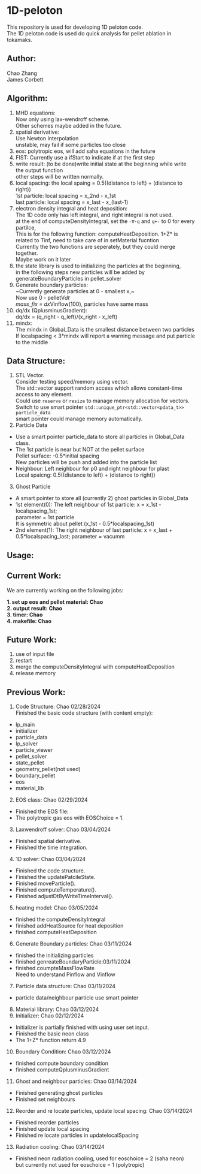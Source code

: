 # 1D-peloton

This repository is used for developing 1D peloton code.  
The 1D peloton code is used do quick analysis for pellet ablation in tokamaks.

## Author:

Chao Zhang   
James Corbett

## Algorithm:
1. MHD equations:  
   Now only using lax-wendroff scheme.  
   Other schemes maybe added in the future.
2. spatial derivative:  
   Use Newton Interpolation  
   unstable, may fail if some particles too close  
4. eos:
   polytropic eos, will add saha equations in the future
5. FIST:
   Currently use a ifStart to indicate if at the first step  
6. write result:
   (to be done)write initial state at the beginning while write the output function   
   other steps will be written normally.
7. local spacing:
   the local spaing = 0.5((distance to left) + (distance to right))  
   1st particle: local spacing = x_2nd - x_1st  
   last particle: local spacing = x_last - x_(last-1)  
9. electron density integral and heat deposition:   
   The 1D code only has left integral, and right integral is not used.  
   at the end of computeDensityIntegral, set the `-∇·q` and `q+-` to 0 for every partilce,  
   This is for the following function: computeHeatDeposition.
   1+Z* is related to Tinf, need to take care of in setMaterial fucntion  
   Currently the two functions are seperately, but they could merge together.  
   Maybe work on it later  
10. the state library is used to initializing the particles at the beginning,  
   in the following steps new particles will be added by generateBoundaryParticles in pellet_solver  
11. Generate boundary particles:  
   ~Currently generate particles at 0 - smallest x,~  
    Now use 0 - pelletV*dt  
   mass_fix = dx*Vinflow(100), particles have same mass  
12. dq/dx (QplusminusGradient):  
    dq/dx = (q_right - q_left)/(x_right - x_left)   
13. mindx:  
    The mindx in Global_Data is the smallest distance between two particles  
    If localspacing < 3*mindx will report a warning message and put particle to the middle   
       
## Data Structure: 
1. STL Vector.  
Consider testing speed/memory using vector.  
The std::vector support random access which allows constant-time access to any element.  
Could use `reserve` or `resize` to manage memory allocation for vectors.  
Switch to use smart pointer `std::unique_ptr<std::vector<pdata_t>> particle_data`  
smart pointer could manage memory automatically.  
2. Particle Data
-  Use a smart pointer particle_data to store all particles in Global_Data class.
-  The 1st particle is near but NOT at the pellet surface  
   Pellet surface: -0.5*initial spacing  
   New particles will be push and added into the particle list  
-  Neighbour: Left neighbour for p0 and right neighbour for plast   
   Local spaicng: 0.5((distance to left) + (distance to right))
3. Ghost Particle
-  A smart pointer to store all (currently 2) ghost particles in Global_Data
-  1st element(0):
   The left neighbour of 1st particle: x = x_1st - localspacing_1st;  
   parameter = 1st particle  
   It is symmetric about pellet (x_1st - 0.5*localspacing_1st)
-  2nd element(1):
   The right neighbour of last particle: x = x_last + 0.5*localspacing_last;
   parameter = vacumm  

## Usage:

## Current Work:
We are currently working on the following jobs:  
    
**1. set up eos and pellet material: Chao**   
**2. output result: Chao**   
**3. timer: Chao**   
**4. makefile: Chao**   
## Future Work:
1. use of input file
2. restart
3. merge the computeDensityIntegral with computeHeatDeposition 
4. release memory  

## Previous Work:
1. Code Structure: Chao  02/28/2024  
Finished the basic code structure (with content empty):
- lp_main
- initializer  
- particle_data   
- lp_solver   
- particle_viewer  
- pellet_solver  
- state_pellet  
- geometry_pellet(not used)  
- boundary_pellet
- eos
- material_lib

2. EOS class: Chao 02/29/2024  
- Finished the EOS file:  
- The polytropic gas eos with EOSChoice = 1.

3. Laxwendroff solver: Chao 03/04/2024
- Finished spatial derivative.
- Finished the time integration.
4. 1D solver: Chao  03/04/2024    
- Finished the code structure.
- Finished the updatePatcileState.
- Finished moveParticle().
- Finished computeTemperature().
- Finished adjustDtByWriteTimeInterval().  
5. heating model: Chao 03/05/2024
- finished the computeDensityIntegral
- finished addHeatSource for heat deposition
- finished computeHeatDeposition  
6. Generate Boundary particles: Chao 03/11/2024    
- finished the initializing particles  
- finished genreateBoundaryParticle:03/11/2024  
- finished coumpteMassFlowRate  
Need to understand Pinflow and Vinflow
7. Particle data structure: Chao 03/11/2024  
- particle data/neighbour particle use smart pointer  
8. Material library: Chao  03/12/2024  
9. Initializer: Chao 02/12/2024     
- Initializer is partially finished with using user set input.  
- Finished the basic neon class   
- The 1+Z* function return 4.9
10. Boundary Condition: Chao 03/12/2024    
- finished compute boundary condition
- finished computeQplusminusGradient
11. Ghost and neighbour particles: Chao 03/14/2024  
- Finished generating ghost particles  
- Finished set neighbours
12. Reorder and re locate particles, update local spacing: Chao 03/14/2024  
- Finished reorder particles  
- Finished update local spacing  
- Finished re locate particles in updatelocalSpacing
13. Radiation cooling: Chao 03/14/2024
- Finished neon radiation cooling, used for eoschoice = 2 (saha neon)  
  but currently not used for eoschoice = 1 (polytropic)  
